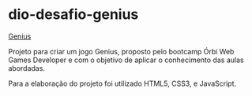 # dio-desafio-genius

[Genius](https://dio-desafio-genius.netlify.app/)

Projeto para criar um jogo Genius, proposto pelo bootcamp Órbi Web Games Developer e com o objetivo de aplicar o conhecimento das aulas abordadas.

Para a elaboração do projeto foi utilizado HTML5, CSS3, e JavaScript.
